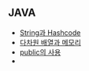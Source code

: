 ## JAVA

* [String과 Hashcode](https://github.com/Developer-SeongBeomPark/multicampus/blob/master/TIL_1.md)
* [다차원 배열과 메모리](https://github.com/Developer-SeongBeomPark/multicampus/blob/master/TIL_2.md)
* [public의 사용](https://github.com/Developer-SeongBeomPark/multicampus/blob/master/TIL_3.md)
* 

